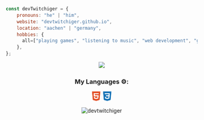 ```javascript
const devTwitchiger = {
    pronouns: "he" | "him",
    website: "devtwitchiger.github.io",
    location: "aachen" | "germany",
    hobbies: {
      all=["playing games", "listening to music", "web development", "going out with friends"]
    },
};
```
<p align="center"> <img src="https://github.com/devTwitchiger/devTwitchiger/blob/main/source.gif" /> </p>
<h3 align="center">My Languages ⚙️:</h3>
<p align="center">
    <img alt="HTML5" src="html5.svg" style="width:25px"/>
    <img alt="CSS3" src="css3.svg" style="width:25px"/>
</p>
<p align="center" height='130px'> <img src="https://github-readme-stats.vercel.app/api/top-langs/?username=devtwitchiger&layout=compact&show_icons=true&theme=github_dark&hide_title=true" alt="devtwitchiger"/> </p>
